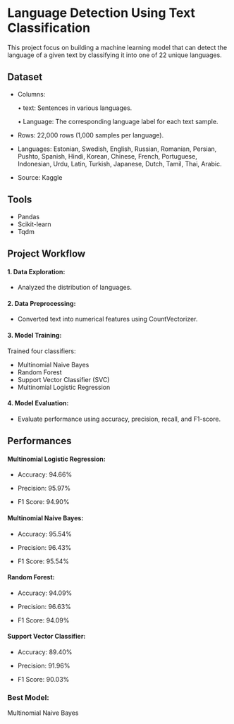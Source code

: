 
# Language Detection Using Text Classification
This project focus on building a machine learning model that can detect the language of a given text by classifying it into one of 22 unique languages. 


## Dataset
- Columns: 

  • text: Sentences in various languages.
   
  • Language: The corresponding language label for each text sample.

 - Rows: 22,000 rows (1,000 samples per language).
 - Languages: Estonian, Swedish, English, Russian, Romanian, Persian, Pushto, Spanish, Hindi, Korean, Chinese, French, Portuguese, Indonesian, Urdu, Latin, Turkish, Japanese, Dutch, Tamil, Thai, Arabic.
 - Source: Kaggle
## Tools
- Pandas
- Scikit-learn
- Tqdm

## Project Workflow

 #### 1. Data Exploration:
 - Analyzed the distribution of languages.
 
 #### 2. Data Preprocessing:
  - Converted text into numerical features using CountVectorizer.
 #### 3. Model Training:
   Trained four classifiers:
   - Multinomial Naive Bayes
   - Random Forest
   - Support Vector Classifier (SVC)
   - Multinomial Logistic Regression
 #### 4. Model Evaluation:
 - Evaluate performance using accuracy, precision, recall, and F1-score.

##  Performances

 #### Multinomial Logistic Regression:
 - Accuracy: 94.66%

 - Precision: 95.97%

 - F1 Score: 94.90%


 #### Multinomial Naive Bayes:
 - Accuracy: 95.54%

 - Precision: 96.43%

 - F1 Score: 95.54% 


 #### Random Forest:
 - Accuracy: 94.09%

 - Precision: 96.63%

 - F1 Score: 94.09%

 #### Support Vector Classifier:
 - Accuracy: 89.40%

 - Precision: 91.96%

 - F1 Score: 90.03%

### Best Model:
 Multinomial Naive Bayes  